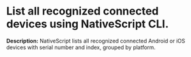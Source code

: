 # List all recognized connected devices using NativeScript CLI.

**Description:** NativeScript lists all recognized connected Android or iOS devices with serial number and index, grouped by platform.

